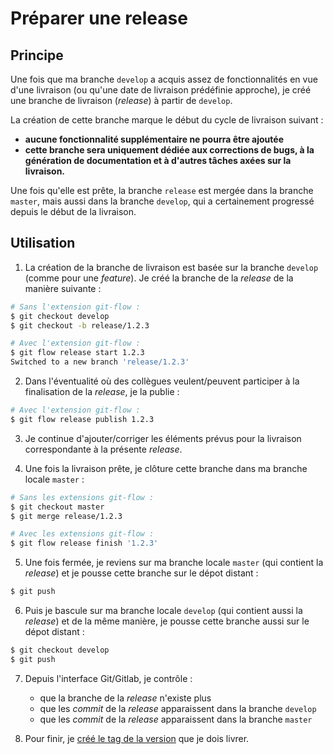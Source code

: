 # Préparer une release

## Principe

Une fois que ma branche `develop` a acquis assez de fonctionnalités en vue d'une livraison (ou qu'une date de livraison prédéfinie approche), je créé une branche de livraison (_release_) à partir de `develop`.

La création de cette branche marque le début du cycle de livraison suivant : 
* **aucune fonctionnalité supplémentaire ne pourra être ajoutée**
* **cette branche sera uniquement dédiée aux corrections de bugs, à la génération de documentation et à d'autres tâches axées sur la livraison.**

Une fois qu'elle est prête, la branche `release` est mergée dans la branche `master`, mais aussi dans la branche `develop`, qui a certainement progressé depuis le début de la livraison.

## Utilisation

1. La création de la branche de livraison est basée sur la branche `develop` (comme pour une _feature_). Je créé la branche de la _release_ de la manière suivante :
```sh
# Sans l'extension git-flow :
$ git checkout develop
$ git checkout -b release/1.2.3

# Avec l'extension git-flow :
$ git flow release start 1.2.3
Switched to a new branch 'release/1.2.3'
```

2. Dans l'éventualité où des collègues veulent/peuvent participer à la finalisation de la _release_, je la publie :
```sh
# Avec l'extension git-flow :
$ git flow release publish 1.2.3
```

3. Je continue d'ajouter/corriger les éléments prévus pour la livraison correspondante à la présente _release_.

4. Une fois la livraison prête, je clôture cette branche dans ma branche locale `master` :
```sh
# Sans les extensions git-flow :
$ git checkout master
$ git merge release/1.2.3

# Avec les extensions git-flow :
$ git flow release finish '1.2.3'
```

5. Une fois fermée, je reviens  sur ma branche locale `master` (qui contient la _release_)  et je pousse cette branche sur le dépot distant :
```sh
$ git push
```

6. Puis je bascule sur ma branche locale `develop` (qui contient aussi la _release_) et de la même manière, je pousse cette branche aussi sur le dépot distant :
```sh
$ git checkout develop
$ git push
```

7. Depuis l'interface Git/Gitlab, je contrôle :
   * que la branche de la _release_ n'existe plus
   * que les _commit_ de la _release_ apparaissent dans la branche `develop`
   * que les _commit_ de la _release_ apparaissent dans la branche `master`

8. Pour finir, je [créé le tag de la version](04-creer-un-tag-de-livraison.md) que je dois livrer.